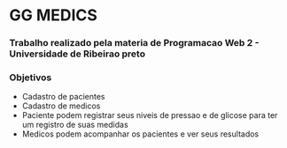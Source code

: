 # GG MEDICS

### Trabalho realizado pela materia de Programacao Web 2 - Universidade de Ribeirao preto


### Objetivos
- Cadastro de pacientes
- Cadastro de medicos
- Paciente podem registrar seus niveis de pressao e de glicose para ter um registro de suas medidas
- Medicos podem acompanhar os pacientes e ver seus resultados
